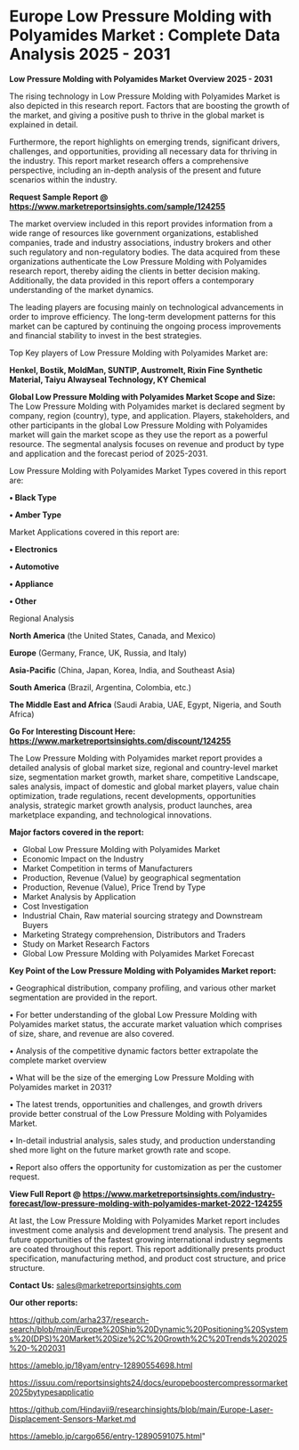 # Europe Low Pressure Molding with Polyamides Market : Complete Data Analysis 2025 - 2031

<Strong> Low Pressure Molding with Polyamides Market Overview 2025 - 2031</strong>

The rising technology in Low Pressure Molding with Polyamides Market is also depicted in this research report. Factors that are boosting the growth of the market, and giving a positive push to thrive in the global market is explained in detail.

Furthermore, the report highlights on emerging trends, significant drivers, challenges, and opportunities, providing all necessary data for thriving in the industry. This report market research offers a comprehensive perspective, including an in-depth analysis of the present and future scenarios within the industry.

<strong>Request Sample Report @ <a href=https://www.marketreportsinsights.com/sample/124255>https://www.marketreportsinsights.com/sample/124255</a></strong>

The market overview included in this report provides information from a wide range of resources like government organizations, established companies, trade and industry associations, industry brokers and other such regulatory and non-regulatory bodies. The data acquired from these organizations authenticate the Low Pressure Molding with Polyamides research report, thereby aiding the clients in better decision making. Additionally, the data provided in this report offers a contemporary understanding of the market dynamics.

The leading players are focusing mainly on technological advancements in order to improve efficiency. The long-term development patterns for this market can be captured by continuing the ongoing process improvements and financial stability to invest in the best strategies.

Top Key players of Low Pressure Molding with Polyamides Market are:

<strong>Henkel, Bostik, MoldMan, SUNTIP, Austromelt, Rixin Fine Synthetic Material, Taiyu Alwayseal Technology, KY Chemical</strong>

<strong><b>Global Low Pressure Molding with Polyamides Market Scope and Size:</b></strong>
The Low Pressure Molding with Polyamides market is declared segment by company, region (country), type, and application. Players, stakeholders, and other participants in the global Low Pressure Molding with Polyamides market will gain the market scope as they use the report as a powerful resource. The segmental analysis focuses on revenue and product by type and application and the forecast period of 2025-2031.

Low Pressure Molding with Polyamides Market Types covered in this report are:

<strong>• Black Type

• Amber Type</strong>

Market Applications covered in this report are:

<strong>• Electronics

• Automotive

• Appliance

• Other</strong> 

Regional Analysis

<strong>North America</strong> (the United States, Canada, and Mexico)

<strong>Europe</strong> (Germany, France, UK, Russia, and Italy)

<strong>Asia-Pacific</strong> (China, Japan, Korea, India, and Southeast Asia)

<strong>South America</strong> (Brazil, Argentina, Colombia, etc.)

<strong>The Middle East and Africa</strong> (Saudi Arabia, UAE, Egypt, Nigeria, and South Africa)

<strong>Go For Interesting Discount Here: <a href=https://www.marketreportsinsights.com/discount/124255>https://www.marketreportsinsights.com/discount/124255</a></strong>

The Low Pressure Molding with Polyamides market report provides a detailed analysis of global market size, regional and country-level market size, segmentation market growth, market share, competitive Landscape, sales analysis, impact of domestic and global market players, value chain optimization, trade regulations, recent developments, opportunities analysis, strategic market growth analysis, product launches, area marketplace expanding, and technological innovations.

<strong><b>Major factors covered in the report:</b></strong>
<ul>
  <li>Global Low Pressure Molding with Polyamides Market </li>
  <li>Economic Impact on the Industry</li>
  <li>Market Competition in terms of Manufacturers</li>
  <li>Production, Revenue (Value) by geographical segmentation</li>
  <li>Production, Revenue (Value), Price Trend by Type</li>
  <li>Market Analysis by Application</li>
  <li>Cost Investigation</li>
  <li>Industrial Chain, Raw material sourcing strategy and Downstream Buyers</li>
  <li>Marketing Strategy comprehension, Distributors and Traders</li>
  <li>Study on Market Research Factors</li>
  <li>Global Low Pressure Molding with Polyamides Market Forecast</li>
</ul>

<strong><b>Key Point of the Low Pressure Molding with Polyamides Market report:</b></strong>

• Geographical distribution, company profiling, and various other market segmentation are provided in the report.

• For better understanding of the global Low Pressure Molding with Polyamides market status, the accurate market valuation which comprises of size, share, and revenue are also covered.

• Analysis of the competitive dynamic factors better extrapolate the complete market overview

• What will be the size of the emerging Low Pressure Molding with Polyamides market in 2031?

• The latest trends, opportunities and challenges, and growth drivers provide better construal of the Low Pressure Molding with Polyamides Market.

• In-detail industrial analysis, sales study, and production understanding shed more light on the future market growth rate and scope.

• Report also offers the opportunity for customization as per the customer request.

<strong><b>View Full Report @ <a href=https://www.marketreportsinsights.com/industry-forecast/low-pressure-molding-with-polyamides-market-2022-124255>https://www.marketreportsinsights.com/industry-forecast/low-pressure-molding-with-polyamides-market-2022-124255</a></b></strong>


At last, the Low Pressure Molding with Polyamides Market report includes investment come analysis and development trend analysis. The present and future opportunities of the fastest growing international industry segments are coated throughout this report. This report additionally presents product specification, manufacturing method, and product cost structure, and price structure.

<strong>Contact Us:</strong>
sales@marketreportsinsights.com

<strong>Our other reports:</strong>

<a href=https://github.com/arha237/research-search/blob/main/Europe%20Ship%20Dynamic%20Positioning%20Systems%20(DPS)%20Market%20Size%2C%20Growth%2C%20Trends%202025%20-%202031>https://github.com/arha237/research-search/blob/main/Europe%20Ship%20Dynamic%20Positioning%20Systems%20(DPS)%20Market%20Size%2C%20Growth%2C%20Trends%202025%20-%202031</a>

<a href=https://ameblo.jp/18yam/entry-12890554698.html>https://ameblo.jp/18yam/entry-12890554698.html</a>

<a href=https://issuu.com/reportsinsights24/docs/europeboostercompressormarket2025bytypesapplicatio>https://issuu.com/reportsinsights24/docs/europeboostercompressormarket2025bytypesapplicatio</a>

<a href=https://github.com/Hindavii9/researchinsights/blob/main/Europe-Laser-Displacement-Sensors-Market.md>https://github.com/Hindavii9/researchinsights/blob/main/Europe-Laser-Displacement-Sensors-Market.md</a>

<a href=https://ameblo.jp/cargo656/entry-12890591075.html>https://ameblo.jp/cargo656/entry-12890591075.html</a>"
